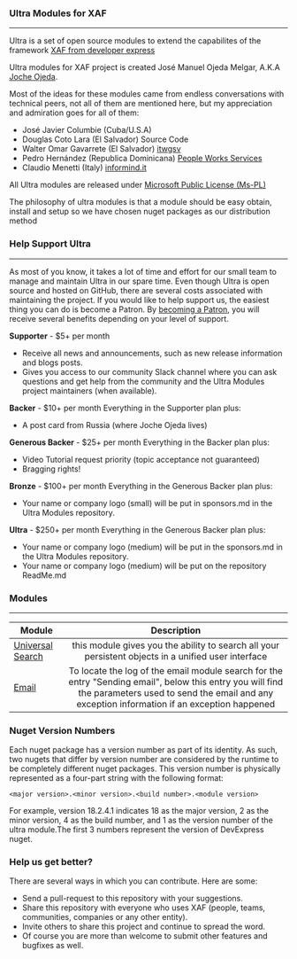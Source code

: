### Ultra Modules for XAF
---

Ultra is a set of open source modules to extend the capabilites of the framework [XAF from developer express](https://www.devexpress.com/products/net/application_framework/)

Ultra modules for XAF project is created José Manuel Ojeda Melgar, A.K.A [Joche Ojeda](https://www.jocheojeda.com).

Most of the ideas for these modules came
from endless conversations with technical peers, not all of them are mentioned here, but my appreciation and admiration goes for all of them:

- José Javier Columbie (Cuba/U.S.A) 
- Douglas Coto Lara (El Salvador)    Source Code
- Walter Omar Gavarrete (El Salvador)  [itwgsv](http://www.itwgsv.com)
- Pedro Hernández (Republica Dominicana) [People Works Services](http://www.peopleworksservices)
- Claudio Menetti (Italy) [informind.it](http://www.informind)

All Ultra modules are released under [Microsoft Public License (Ms-PL)](https://opensource.org/licenses/MS-PL)

The philosophy of ultra modules is that a module should be easy obtain, install and setup so we have chosen nuget packages as our distribution method

### Help Support Ultra
---
As most of you know, it takes a lot of time and effort for our small team to manage and maintain Ultra in our spare time. Even though Ultra is open source and hosted on GitHub, there are several costs associated with maintaining the project. If you would like to help support us, the easiest thing you can do is become a Patron.
By [becoming a Patron](https://www.patreon.com/jocheojeda), you will receive several benefits depending on your level of support.

**Supporter** - $5+ per month
- Receive all news and announcements, such as new release information and blogs posts.
- Gives you access to our community Slack channel where you can ask questions and get help from the community and the Ultra Modules project maintainers (when available).

**Backer** - $10+ per month Everything in the Supporter plan plus:
- A post card from Russia (where Joche Ojeda lives)

**Generous Backer** - $25+ per month Everything in the Backer plan plus:
- Video Tutorial request priority (topic acceptance not guaranteed)
- Bragging rights!

**Bronze** - $100+ per month Everything in the Generous Backer plan plus:
- Your name or company logo (small) will be put in sponsors.md in the Ultra Modules repository.

**Ultra** - $250+ per month Everything in the Generous Backer plan plus:
- Your name or company logo (medium) will be put in the sponsors.md in the Ultra Modules repository.
- Your name or company logo (medium) will be put on the repository ReadMe.md


### Modules
---


| Module        | Description   |
| ------------- |:-------------:| 
|[Universal Search](https://github.com/egarim/Ultra/tree/master/Ultra.UniversalSearch)      | this module gives you the ability to search all your persistent objects in a unified user interface |
|[Email](https://github.com/egarim/Ultra/tree/master/Ultra.Email)      | To locate the log of the email module search for the entry "Sending email", below this entry you will find the parameters used to send the email and any exception information if an exception happened |  
 


### Nuget Version Numbers


Each nuget package has a version number as part of its identity. As such, two nugets that differ by version number are considered by the runtime to be completely different nuget packages. This version number is physically represented as a four-part string with the following format:

```<language>
<major version>.<minor version>.<build number>.<module version>
```

For example, version 18.2.4.1 indicates 18 as the major version, 2 as the minor version, 4 as the build number, and 1 as the version number of the ultra module.The first 3 numbers
represent the version of DevExpress nuget.


### Help us get better?

There are several ways in which you can contribute. Here are some:

- Send a pull-request to this repository with your suggestions.
- Share this repository with everyone who uses XAF (people, teams, communities, companies or any other entity).
- Invite others to share this project and continue to spread the word.
- Of course you are more than welcome to submit other features and bugfixes as well.










